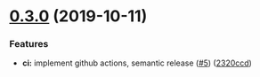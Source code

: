 # [0.3.0](https://github.com/Neovici/github-actions-eslint-annotator/compare/v0.2.0...v0.3.0) (2019-10-11)


### Features

* **ci:** implement github actions, semantic release ([#5](https://github.com/Neovici/github-actions-eslint-annotator/issues/5)) ([2320ccd](https://github.com/Neovici/github-actions-eslint-annotator/commit/2320ccd6ad888c0c5af832f8c152fc1cd5f79336))
